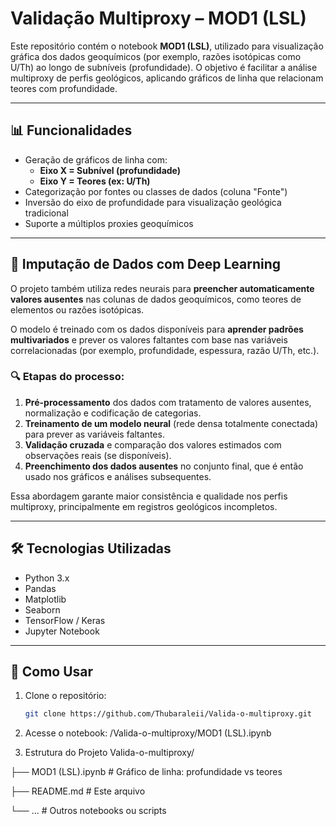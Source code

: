# Validação Multiproxy – MOD1 (LSL)

Este repositório contém o notebook **MOD1 (LSL)**, utilizado para visualização gráfica dos dados geoquímicos (por exemplo, razões isotópicas como U/Th) ao longo de subníveis (profundidade). O objetivo é facilitar a análise multiproxy de perfis geológicos, aplicando gráficos de linha que relacionam teores com profundidade.

---

## 📊 Funcionalidades

- Geração de gráficos de linha com:
  - **Eixo X = Subnível (profundidade)**
  - **Eixo Y = Teores (ex: U/Th)**
- Categorização por fontes ou classes de dados (coluna "Fonte")
- Inversão do eixo de profundidade para visualização geológica tradicional
- Suporte a múltiplos proxies geoquímicos

---

## 🧠 Imputação de Dados com Deep Learning

O projeto também utiliza redes neurais para **preencher automaticamente valores ausentes** nas colunas de dados geoquímicos, como teores de elementos ou razões isotópicas.

O modelo é treinado com os dados disponíveis para **aprender padrões multivariados** e prever os valores faltantes com base nas variáveis correlacionadas (por exemplo, profundidade, espessura, razão U/Th, etc.).

### 🔍 Etapas do processo:
1. **Pré-processamento** dos dados com tratamento de valores ausentes, normalização e codificação de categorias.
2. **Treinamento de um modelo neural** (rede densa totalmente conectada) para prever as variáveis faltantes.
3. **Validação cruzada** e comparação dos valores estimados com observações reais (se disponíveis).
4. **Preenchimento dos dados ausentes** no conjunto final, que é então usado nos gráficos e análises subsequentes.

Essa abordagem garante maior consistência e qualidade nos perfis multiproxy, principalmente em registros geológicos incompletos.

---

## 🛠️ Tecnologias Utilizadas

- Python 3.x
- Pandas
- Matplotlib
- Seaborn
- TensorFlow / Keras
- Jupyter Notebook

---

## 🚀 Como Usar

1. Clone o repositório:

   ```bash
   git clone https://github.com/Thubaraleii/Valida-o-multiproxy.git

2. Acesse o notebook:
   /Valida-o-multiproxy/MOD1 (LSL).ipynb
   
4. Estrutura do Projeto
Valida-o-multiproxy/

├── MOD1 (LSL).ipynb       # Gráfico de linha: profundidade vs teores

├── README.md              # Este arquivo

└── ...                    # Outros notebooks ou scripts
